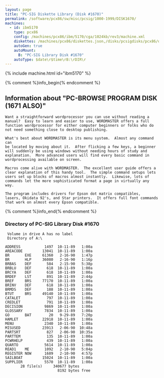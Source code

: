 ```yaml
---
layout: page
title: "PC-SIG Diskette Library (Disk #1670)"
permalink: /software/pcx86/sw/misc/pcsig/1000-1999/DISK1670/
machines:
  - id: ibm5170
    type: pcx86
    config: /machines/pcx86/ibm/5170/cga/1024kb/rev3/machine.xml
    diskettes: /machines/pcx86/diskettes.json,/disks/pcsigdisks/pcx86/diskettes.json
    autoGen: true
    autoMount:
      B: "PC-SIG Library Disk #1670"
    autoType: $date\r$time\rB:\rDIR\r
---
```


{% include machine.html id="ibm5170" %}

{% comment %}info_begin{% endcomment %}

## Information about "PC-BROWSE PROGRAM DISK (1671 ALSO)"

    Want a straightforward wordprocessor you can use without reading a
    manual?  Easy to learn and easier to use, WORDMASTER offers a full
    function wordprocessor for either computer beginners or folks who do
    not need something close to desktop publishing.
    
    What's best about WORDMASTER is its menu system.  Almost any command can
    be located by moving about it.  After flicking a few keys, a beginner
    will suddenly be using windows without needing hours of study and
    explanation.  More advanced users will find every basic command in
    wordprocessing available on screen.
    
    Macros come alive with WORDMASTER.  The excellent user guide offers a
    clear explanation of this handy tool.  The simple command setups lets
    users set up blocks of macros almost instantly.  Likewise, lots of
    commands let the more sophisticated format a page in virtually any way.
    
    The program includes drivers for Epson dot matrix compatibles,
    lasers, Okidata 92's, and Star printers.  It offers full font commands
    that work on almost every Epson compatible.
{% comment %}info_end{% endcomment %}


### Directory of PC-SIG Library Disk #1670

     Volume in drive A has no label
     Directory of A:\

    ADDRESS           1497  10-11-89   1:00a
    AREACODE         13041  10-11-89   1:00a
    BR       EXE     61360   2-16-90   1:47p
    BR       HLP     36080   2-16-90   1:16p
    BRBAS    DEF       584   2-15-90   5:38p
    BRBLU    DEF       618  10-11-89   1:00a
    BRCYA    DEF       618  10-11-89   1:00a
    BRDEF    LST       891  10-11-89   2:44p
    BREF     BRS     77170  10-11-89   1:00a
    BRINV    DEF       618  10-11-89   1:00a
    BRMDS    DEF       188  10-11-89   1:00a
    BTUT     BRS     49140  10-11-89   1:00a
    CATALET            797  10-11-89   1:00a
    CREDLET            791  10-11-89   1:00a
    DECISION          9869  10-11-89   1:00a
    GLOSSARY          7834  10-11-89   1:00a
    GO       BAT        20   9-29-89   7:20p
    HAMLET           22918  10-11-89   1:00a
    MENU              2340  10-11-89   1:00a
    MISUSED          23913   2-06-90  10:48a
    PARTSRT            827   2-06-90  10:35a
    PARTTEM            135  10-11-89   1:00a
    PCWRHELP           439  10-11-89   1:00a
    QUARTO            5614  10-11-89   1:00a
    READ1    ME       1092   2-10-90   5:04p
    REGISTER NOW      1689   2-10-90   4:57p
    SAILBOAT         15024  10-11-89   1:00a
    SUPPLIER          5570  10-11-89   1:00a
           28 file(s)     340677 bytes
                            8192 bytes free
